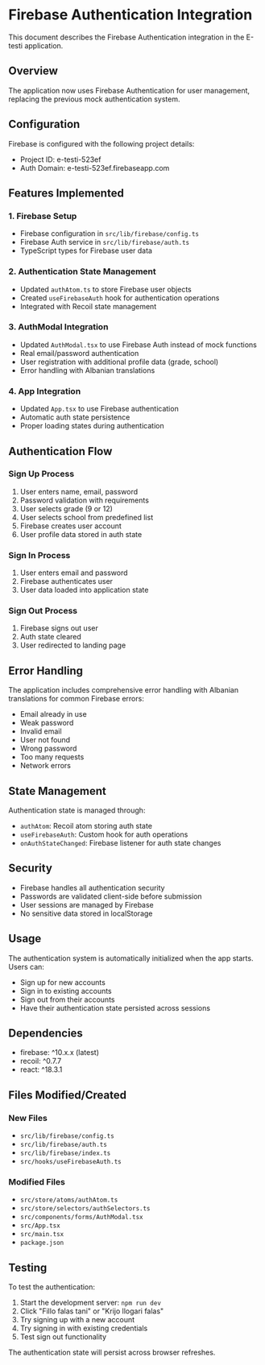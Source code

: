 # Firebase Authentication Integration

This document describes the Firebase Authentication integration in the E-testi application.

## Overview

The application now uses Firebase Authentication for user management, replacing the previous mock authentication system.

## Configuration

Firebase is configured with the following project details:
- Project ID: e-testi-523ef
- Auth Domain: e-testi-523ef.firebaseapp.com

## Features Implemented

### 1. Firebase Setup
- Firebase configuration in `src/lib/firebase/config.ts`
- Firebase Auth service in `src/lib/firebase/auth.ts`
- TypeScript types for Firebase user data

### 2. Authentication State Management
- Updated `authAtom.ts` to store Firebase user objects
- Created `useFirebaseAuth` hook for authentication operations
- Integrated with Recoil state management

### 3. AuthModal Integration
- Updated `AuthModal.tsx` to use Firebase Auth instead of mock functions
- Real email/password authentication
- User registration with additional profile data (grade, school)
- Error handling with Albanian translations

### 4. App Integration
- Updated `App.tsx` to use Firebase authentication
- Automatic auth state persistence
- Proper loading states during authentication

## Authentication Flow

### Sign Up Process
1. User enters name, email, password
2. Password validation with requirements
3. User selects grade (9 or 12)
4. User selects school from predefined list
5. Firebase creates user account
6. User profile data stored in auth state

### Sign In Process
1. User enters email and password
2. Firebase authenticates user
3. User data loaded into application state

### Sign Out Process
1. Firebase signs out user
2. Auth state cleared
3. User redirected to landing page

## Error Handling

The application includes comprehensive error handling with Albanian translations for common Firebase errors:
- Email already in use
- Weak password
- Invalid email
- User not found
- Wrong password
- Too many requests
- Network errors

## State Management

Authentication state is managed through:
- `authAtom`: Recoil atom storing auth state
- `useFirebaseAuth`: Custom hook for auth operations
- `onAuthStateChanged`: Firebase listener for auth state changes

## Security

- Firebase handles all authentication security
- Passwords are validated client-side before submission
- User sessions are managed by Firebase
- No sensitive data stored in localStorage

## Usage

The authentication system is automatically initialized when the app starts. Users can:
- Sign up for new accounts
- Sign in to existing accounts
- Sign out from their accounts
- Have their authentication state persisted across sessions

## Dependencies

- firebase: ^10.x.x (latest)
- recoil: ^0.7.7
- react: ^18.3.1

## Files Modified/Created

### New Files
- `src/lib/firebase/config.ts`
- `src/lib/firebase/auth.ts`
- `src/lib/firebase/index.ts`
- `src/hooks/useFirebaseAuth.ts`

### Modified Files
- `src/store/atoms/authAtom.ts`
- `src/store/selectors/authSelectors.ts`
- `src/components/forms/AuthModal.tsx`
- `src/App.tsx`
- `src/main.tsx`
- `package.json`

## Testing

To test the authentication:
1. Start the development server: `npm run dev`
2. Click "Fillo falas tani" or "Krijo llogari falas"
3. Try signing up with a new account
4. Try signing in with existing credentials
5. Test sign out functionality

The authentication state will persist across browser refreshes.
